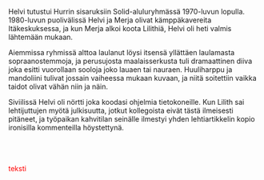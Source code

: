 Helvi tutustui Hurrin sisaruksiin Solid-aluluryhmässä 1970-luvun lopulla. 1980-luvun puolivälissä Helvi ja Merja olivat kämppäkavereita Itäkeskuksessa, ja kun Merja alkoi koota Lilithiä, Helvi oli heti valmis lähtemään mukaan.

Aiemmissa ryhmissä alttoa laulanut löysi itsensä yllättäen laulamasta sopraanostemmoja, ja perusujosta maalaisserkusta tuli dramaattinen diiva joka esitti vuorollaan sooloja joko lauaen tai nauraen. Huuliharppu ja mandoliini tulivat jossain vaiheessa mukaan kuvaan, ja niitä soitettiin vaikka taidot olivat vähän niin ja näin.

Siviilissä Helvi oli nörtti joka koodasi ohjelmia tietokoneille. Kun Lilith sai lehtijuttujen myötä julkisuutta, jotkut kollegoista eivät tästä ilmeisesti pitäneet, ja työpaikan kahvitilan seinälle ilmestyi yhden lehtiartikkelin kopio ironisilla kommenteilla höystettynä. 


<br><br><br>
<span style="color: red">teksti</span>
